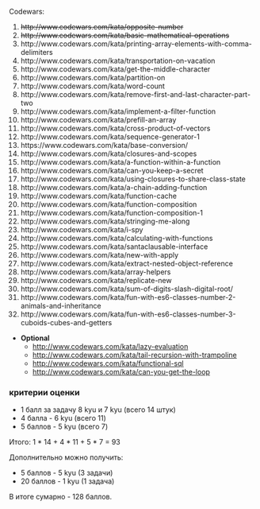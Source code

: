 Codewars:
<ol>
     <li><s>http://www.codewars.com/kata/opposite-number</s></li>
     <li><s>http://www.codewars.com/kata/basic-mathematical-operations</s></li>
     <li>http://www.codewars.com/kata/printing-array-elements-with-comma-delimiters</li>
     <li>http://www.codewars.com/kata/transportation-on-vacation</li>
     <li>http://www.codewars.com/kata/get-the-middle-character</li>
     <li>http://www.codewars.com/kata/partition-on</li>
     <li>http://www.codewars.com/kata/word-count</li>
     <li>http://www.codewars.com/kata/remove-first-and-last-character-part-two</li>
     <li>http://www.codewars.com/kata/implement-a-filter-function</li>
     <li>http://www.codewars.com/kata/prefill-an-array</li>
     <li>http://www.codewars.com/kata/cross-product-of-vectors</li>
     <li>http://www.codewars.com/kata/sequence-generator-1</li>
     <li>https://www.codewars.com/kata/base-conversion/</li>
     <li>http://www.codewars.com/kata/closures-and-scopes</li>
     <li>http://www.codewars.com/kata/a-function-within-a-function</li>
     <li>http://www.codewars.com/kata/can-you-keep-a-secret</li>
     <li>http://www.codewars.com/kata/using-closures-to-share-class-state</li>
     <li>http://www.codewars.com/kata/a-chain-adding-function</li>
     <li>http://www.codewars.com/kata/function-cache</li>
     <li>http://www.codewars.com/kata/function-composition</li>
     <li>http://www.codewars.com/kata/function-composition-1</li>
     <li>http://www.codewars.com/kata/stringing-me-along</li>
     <li>http://www.codewars.com/kata/i-spy</li>
     <li>http://www.codewars.com/kata/calculating-with-functions</li>
     <li>http://www.codewars.com/kata/santaclausable-interface</li>
     <li>http://www.codewars.com/kata/new-with-apply</li>
     <li>http://www.codewars.com/kata/extract-nested-object-reference</li>
     <li>http://www.codewars.com/kata/array-helpers</li>
     <li>http://www.codewars.com/kata/replicate-new</li>
     <li>http://www.codewars.com/kata/sum-of-digits-slash-digital-root/</li>
     <li>http://www.codewars.com/kata/fun-with-es6-classes-number-2-animals-and-inheritance</li>
     <li>http://www.codewars.com/kata/fun-with-es6-classes-number-3-cuboids-cubes-and-getters</li>
</ol>
     
  - __Optional__
     - http://www.codewars.com/kata/lazy-evaluation
     - http://www.codewars.com/kata/tail-recursion-with-trampoline
     - http://www.codewars.com/kata/functional-sql
     - http://www.codewars.com/kata/can-you-get-the-loop
  
  ### критерии оценки
*  1 балл за задачу 8 kyu и 7 kyu (всего 14 штук)
*  4 балла - 6 kyu (всего 11)
*  5 баллов - 5 kyu (всего 7)

Итого: 1 * 14 + 4 * 11 + 5 * 7  = 93

Дополнительно можно получить:
*  5 баллов - 5 kyu (3 задачи)
*  20 баллов - 1 kyu (1 задача)

В итоге сумарно - 128 баллов. 
